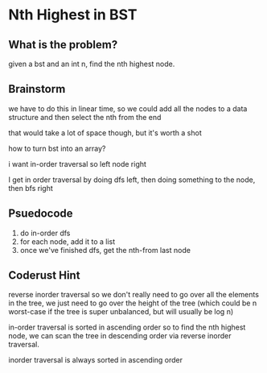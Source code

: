 # Nth Highest in BST

## What is the problem?

given a bst and an int n, find the nth highest node.

## Brainstorm

we have to do this in linear time, so we could add all the nodes to a data structure and then select the nth from the end

that would take a lot of space though, but it's worth a shot

how to turn bst into an array?

i want in-order traversal
so left node right

I get in order traversal by doing dfs left, then doing something to the node, then bfs right

## Psuedocode

1. do in-order dfs
2. for each node, add it to a list
3. once we've finished dfs, get the nth-from last node

## Coderust Hint

reverse inorder traversal
so we don't really need
to go over all the elements in the tree, we just need to go over the height of the tree (which could be n worst-case if the tree is super unbalanced, but will usually be log n)

in-order traversal is sorted in ascending order
so to find the nth highest node, we can scan the tree in descending order via reverse inorder traversal.

inorder traversal is always sorted in ascending order
